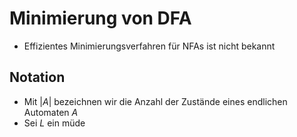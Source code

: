 
# Minimierung von DFA
- Effizientes Minimierungsverfahren für NFAs ist nicht bekannt

## Notation
- Mit $|A|$ bezeichnen wir die Anzahl der Zustände eines endlichen Automaten $A$
- Sei $L$ ein müde